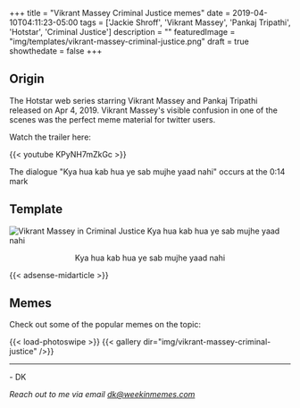 +++
title = "Vikrant Massey Criminal Justice memes"
date = 2019-04-10T04:11:23-05:00
tags = ['Jackie Shroff', 'Vikrant Massey', 'Pankaj Tripathi', 'Hotstar', 'Criminal Justice']
description = ""
featuredImage = "img/templates/vikrant-massey-criminal-justice.png"
draft = true
showthedate = false
+++

## Origin

The Hotstar web series starring Vikrant Massey and Pankaj Tripathi released on Apr 4, 2019. Vikrant Massey's visible confusion in one of the scenes was the perfect meme material for twitter users.
<!--more-->

Watch the trailer here:

{{< youtube KPyNH7mZkGc >}}

The dialogue "Kya hua kab hua ye sab mujhe yaad nahi" occurs at the 0:14 mark

## Template

![Vikrant Massey in Criminal Justice Kya hua kab hua ye sab mujhe yaad nahi](img/templates/vikrant-massey-criminal-justice.png)
<center>Kya hua kab hua ye sab mujhe yaad nahi</center>

{{< adsense-midarticle >}}

## Memes

Check out some of the popular memes on the topic:

{{< load-photoswipe >}}
{{< gallery dir="img/vikrant-massey-criminal-justice" />}}

---
\- DK

*Reach out to me via email dk@weekinmemes.com*